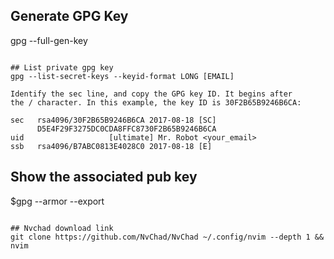 ## Generate GPG Key
gpg --full-gen-key
```

## List private gpg key
gpg --list-secret-keys --keyid-format LONG [EMAIL]

Identify the sec line, and copy the GPG key ID. It begins after 
the / character. In this example, the key ID is 30F2B65B9246B6CA:

sec   rsa4096/30F2B65B9246B6CA 2017-08-18 [SC]
      D5E4F29F3275DC0CDA8FFC8730F2B65B9246B6CA
uid                   [ultimate] Mr. Robot <your_email>
ssb   rsa4096/B7ABC0813E4028C0 2017-08-18 [E]
```

## Show the associated pub key
$gpg --armor --export <ID> 
```

## Nvchad download link
git clone https://github.com/NvChad/NvChad ~/.config/nvim --depth 1 && nvim
```

